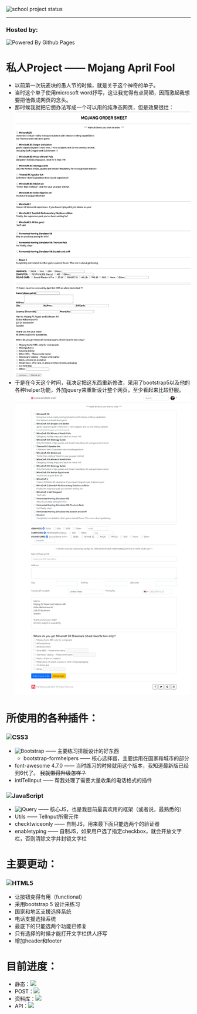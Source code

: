 ![school project status](https://github.com/eaglePB2/school_project/actions/workflows/static.yml/badge.svg)
<hr>

### Hosted by:
![Powered By Github Pages](https://img.shields.io/badge/github%20pages-121013?style=for-the-badge&logo=github&logoColor=white)

# 私人Project —— Mojang April Fool
- 以前第一次玩麦块的愚人节的时候，就是关于这个神奇的单子。
- 当时这个单子使用microsoft word抒写，这让我觉得有点简陋，因而激起我想要把他做成网页的念头。
- 那时候我就把它想办法写成一个可以用的纯净态网页，但是效果很烂：
![以前的网页，充分说明了我对静态前端有多么的不纯熟，而且对javascript一窍不通。](assets/before.png)
- 于是在今天这个时间，我决定把这东西重新修改，采用了bootstrap5以及他的各种helper功能，外加jquery来重新设计整个网页，至少看起来比较舒服。
![现在舒服多了，应该吧。](assets/after.png)

# 所使用的各种插件：
### ![CSS3](https://img.shields.io/badge/css3-%231572B6.svg?style=for-the-badge&logo=css3&logoColor=white)
- ![Bootstrap](https://img.shields.io/badge/bootstrap-%238511FA.svg?style=for-the-badge&logo=bootstrap&logoColor=white) —— 主要练习排版设计的好东西
  - bootstrap-formhelpers —— 核心选择器，主要运用在国家和城市的部分
- font-awesome 4.7.0 —— 当时练习的时候就用这个版本，我知道最新版已经到6代了。 ~~我就懒得升级怎样？~~
- intlTelInput —— 帮我处理了需要大量收集的电话格式的插件

### ![JavaScript](https://img.shields.io/badge/javascript-%23323330.svg?style=for-the-badge&logo=javascript&logoColor=%23F7DF1E)
- ![jQuery](https://img.shields.io/badge/jquery-%230769AD.svg?style=for-the-badge&logo=jquery&logoColor=white) —— 核心JS，也是我目前最喜欢用的框架（或者说，最熟悉的）
- Utils —— TelInput所需元件
- checktwiceonly —— 自制JS，用来最下面只能选两个的验证器
- enabletyping —— 自制JS，如果用户选了指定checkbox，就会开放文字栏，否则清除文字并封锁文字栏

# 主要更动：
### ![HTML5](https://img.shields.io/badge/html5-%23E34F26.svg?style=for-the-badge&logo=html5&logoColor=white)
- 让按钮变得有用（functional）
- 采用bootstrap 5 设计来练习
- 国家和地区支援选择系统
- 电话支援选择系统
- 最底下的只能选两个功能已修复
- 只有选择的时候才能打开文字栏供人抒写
- 增加header和footer

# 目前进度：
- 静态：![](https://geps.dev/progress/100)
- POST：![](https://geps.dev/progress/0)
- 资料库：![](https://geps.dev/progress/0)
- API：![](https://geps.dev/progress/0)

